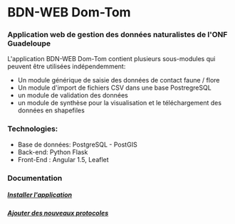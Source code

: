 # BDN-WEB Dom-Tom
### Application web de gestion des données naturalistes de l'ONF Guadeloupe

L'application BDN-WEB Dom-Tom contient plusieurs sous-modules qui peuvent être utilisées indépendemment:
* Un module générique de saisie  des données de contact faune / flore
* Un module d'import de fichiers CSV dans une base PostregreSQL
* un module de validation des données
* un module de synthèse pour la visualisation et le téléchargement des données en shapefiles


### Technologies:
* Base de données: PostgreSQL - PostGIS
* Back-end: Python Flask
* Front-End : Angular 1.5, Leaflet


### Documentation
##### [Installer l'application](https://github.com/TheoLechemia/BDN/blob/master/documentation/installation.md)
##### [Ajouter des nouveaux protocoles](https://github.com/TheoLechemia/BDN/blob/master/documentation/ajout_protocole.md)






